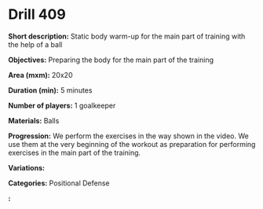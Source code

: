 # Drill 409

**Short description:**
Static body warm-up for the main part of training with the help of a ball

**Objectives:**
Preparing the body for the main part of the training

**Area (mxm):**
20x20

**Duration (min):**
5 minutes

**Number of players:**
1 goalkeeper

**Materials:**
Balls

**Progression:**
We perform the exercises in the way shown in the video. We use them at the very beginning of the workout as preparation for performing exercises in the main part of the training.

**Variations:**


**Categories:**
Positional Defense

**:**


